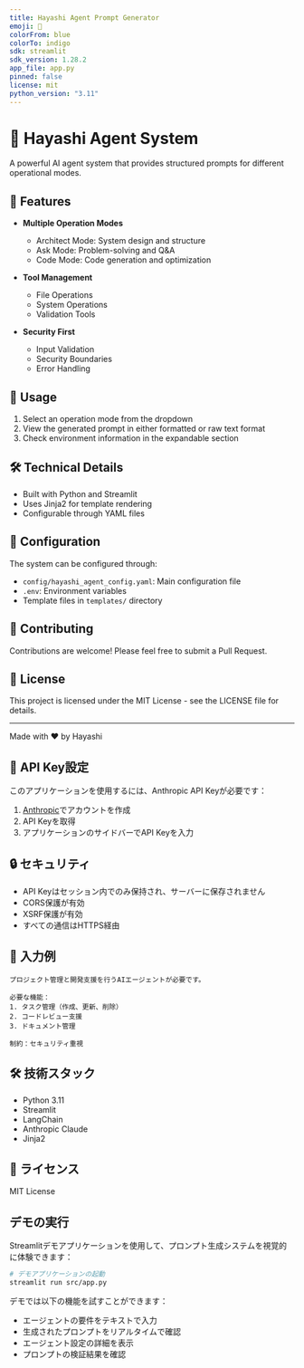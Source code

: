 ```yaml
---
title: Hayashi Agent Prompt Generator
emoji: 🤖
colorFrom: blue
colorTo: indigo
sdk: streamlit
sdk_version: 1.28.2
app_file: app.py
pinned: false
license: mit
python_version: "3.11"
---
```


# 🤖 Hayashi Agent System

A powerful AI agent system that provides structured prompts for different operational modes.

## 🌟 Features

- **Multiple Operation Modes**
  - Architect Mode: System design and structure
  - Ask Mode: Problem-solving and Q&A
  - Code Mode: Code generation and optimization

- **Tool Management**
  - File Operations
  - System Operations
  - Validation Tools

- **Security First**
  - Input Validation
  - Security Boundaries
  - Error Handling

## 🚀 Usage

1. Select an operation mode from the dropdown
2. View the generated prompt in either formatted or raw text format
3. Check environment information in the expandable section

## 🛠️ Technical Details

- Built with Python and Streamlit
- Uses Jinja2 for template rendering
- Configurable through YAML files

## 🔧 Configuration

The system can be configured through:
- `config/hayashi_agent_config.yaml`: Main configuration file
- `.env`: Environment variables
- Template files in `templates/` directory

## 🤝 Contributing

Contributions are welcome! Please feel free to submit a Pull Request.

## 📝 License

This project is licensed under the MIT License - see the LICENSE file for details.

---

Made with ❤️ by Hayashi

## 🔑 API Key設定

このアプリケーションを使用するには、Anthropic API Keyが必要です：

1. [Anthropic](https://www.anthropic.com/)でアカウントを作成
2. API Keyを取得
3. アプリケーションのサイドバーでAPI Keyを入力

## 🔒 セキュリティ

- API Keyはセッション内でのみ保持され、サーバーに保存されません
- CORS保護が有効
- XSRF保護が有効
- すべての通信はHTTPS経由

## 📝 入力例

```
プロジェクト管理と開発支援を行うAIエージェントが必要です。

必要な機能：
1. タスク管理（作成、更新、削除）
2. コードレビュー支援
3. ドキュメント管理

制約：セキュリティ重視
```

## 🛠️ 技術スタック

- Python 3.11
- Streamlit
- LangChain
- Anthropic Claude
- Jinja2

## 📄 ライセンス

MIT License

## デモの実行

Streamlitデモアプリケーションを使用して、プロンプト生成システムを視覚的に体験できます：

```bash
# デモアプリケーションの起動
streamlit run src/app.py
```

デモでは以下の機能を試すことができます：
- エージェントの要件をテキストで入力
- 生成されたプロンプトをリアルタイムで確認
- エージェント設定の詳細を表示
- プロンプトの検証結果を確認 